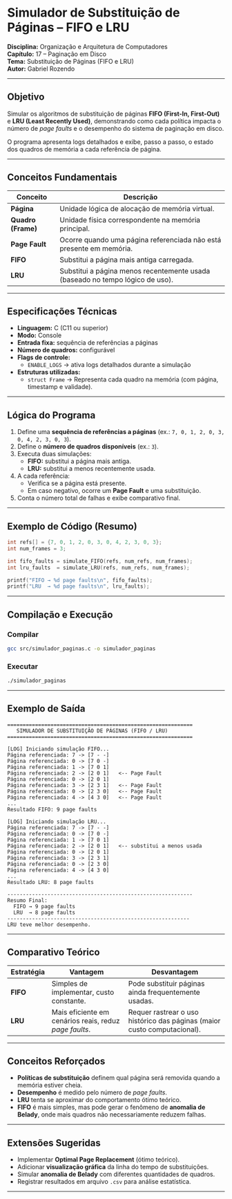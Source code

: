 # Simulador de Substituição de Páginas – FIFO e LRU

**Disciplina:** Organização e Arquitetura de Computadores  
**Capítulo:** 17 – Paginação em Disco  
**Tema:** Substituição de Páginas (FIFO e LRU)  
**Autor:** Gabriel Rozendo

---

## Objetivo

Simular os algoritmos de substituição de páginas **FIFO (First-In, First-Out)** e **LRU (Least Recently Used)**, demonstrando como cada política impacta o número de *page faults* e o desempenho do sistema de paginação em disco.

O programa apresenta logs detalhados e exibe, passo a passo, o estado dos quadros de memória a cada referência de página.

---

## Conceitos Fundamentais

| Conceito           | Descrição                                                                     |
|--------------------|-------------------------------------------------------------------------------|
| **Página**         | Unidade lógica de alocação de memória virtual.                                |
| **Quadro (Frame)** | Unidade física correspondente na memória principal.                           |
| **Page Fault**     | Ocorre quando uma página referenciada não está presente em memória.           |
| **FIFO**           | Substitui a página mais antiga carregada.                                     |
| **LRU**            | Substitui a página menos recentemente usada (baseado no tempo lógico de uso). |

---

## Especificações Técnicas

- **Linguagem:** C (C11 ou superior)
- **Modo:** Console
- **Entrada fixa:** sequência de referências a páginas
- **Número de quadros:** configurável
- **Flags de controle:**
    - `ENABLE_LOGS` → ativa logs detalhados durante a simulação
- **Estruturas utilizadas:**
    - `struct Frame` → Representa cada quadro na memória (com página, timestamp e validade).

---


## Lógica do Programa

1. Define uma **sequência de referências a páginas** (ex.: `7, 0, 1, 2, 0, 3, 0, 4, 2, 3, 0, 3`).
2. Define o **número de quadros disponíveis** (ex.: `3`).
3. Executa duas simulações:
    - **FIFO:** substitui a página mais antiga.
    - **LRU:** substitui a menos recentemente usada.
4. A cada referência:
    - Verifica se a página está presente.
    - Em caso negativo, ocorre um **Page Fault** e uma substituição.
5. Conta o número total de falhas e exibe comparativo final.

---

## **Exemplo de Código (Resumo)**

```c
int refs[] = {7, 0, 1, 2, 0, 3, 0, 4, 2, 3, 0, 3};
int num_frames = 3;

int fifo_faults = simulate_FIFO(refs, num_refs, num_frames);
int lru_faults  = simulate_LRU(refs, num_refs, num_frames);

printf("FIFO → %d page faults\n", fifo_faults);
printf("LRU  → %d page faults\n", lru_faults);
```

---

## Compilação e Execução

### Compilar
```bash
gcc src/simulador_paginas.c -o simulador_paginas
```

### Executar
```bash
./simulador_paginas
```

---

## Exemplo de Saída

```
============================================================
   SIMULADOR DE SUBSTITUIÇÃO DE PÁGINAS (FIFO / LRU)
============================================================

[LOG] Iniciando simulação FIFO...
Página referenciada: 7 -> [7 - -]
Página referenciada: 0 -> [7 0 -]
Página referenciada: 1 -> [7 0 1]
Página referenciada: 2 -> [2 0 1]   <-- Page Fault
Página referenciada: 0 -> [2 0 1]
Página referenciada: 3 -> [2 3 1]   <-- Page Fault
Página referenciada: 0 -> [2 3 0]   <-- Page Fault
Página referenciada: 4 -> [4 3 0]   <-- Page Fault
...
Resultado FIFO: 9 page faults

[LOG] Iniciando simulação LRU...
Página referenciada: 7 -> [7 - -]
Página referenciada: 0 -> [7 0 -]
Página referenciada: 1 -> [7 0 1]
Página referenciada: 2 -> [2 0 1]   <-- substitui a menos usada
Página referenciada: 0 -> [2 0 1]
Página referenciada: 3 -> [2 3 1]
Página referenciada: 0 -> [2 3 0]
Página referenciada: 4 -> [4 3 0]
...
Resultado LRU: 8 page faults

------------------------------------------------------------
Resumo Final:
  FIFO → 9 page faults
  LRU  → 8 page faults
-----------------------------------------------------------
LRU teve melhor desempenho.
```

---

## Comparativo Teórico

| Estratégia | Vantagem                                               | Desvantagem                                                              |
|------------|--------------------------------------------------------|--------------------------------------------------------------------------|
| **FIFO**   | Simples de implementar, custo constante.               | Pode substituir páginas ainda frequentemente usadas.                     |
| **LRU**    | Mais eficiente em cenários reais, reduz *page faults*. | Requer rastrear o uso histórico das páginas (maior custo computacional). |

---

## Conceitos Reforçados

- **Políticas de substituição** definem qual página será removida quando a memória estiver cheia.
- **Desempenho** é medido pelo número de *page faults*.
- **LRU** tenta se aproximar do comportamento ótimo teórico.
- **FIFO** é mais simples, mas pode gerar o fenômeno de **anomalia de Belady**, onde mais quadros não necessariamente reduzem falhas.

---

## Extensões Sugeridas

- Implementar **Optimal Page Replacement** (ótimo teórico).
- Adicionar **visualização gráfica** da linha do tempo de substituições.
- Simular **anomalia de Belady** com diferentes quantidades de quadros.
- Registrar resultados em arquivo `.csv` para análise estatística.

---

